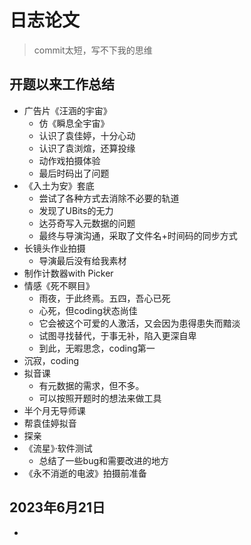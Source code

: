 # 日志论文

> commit太短，写不下我的思维

## 开题以来工作总结

* 广告片《汪涵的宇宙》
  * 仿《瞬息全宇宙》
  * 认识了袁佳婷，十分心动
  * 认识了袁浏煊，还算投缘
  * 动作戏拍摄体验
  * 最后时码出了问题
* 《入土为安》套底
  * 尝试了各种方式去消除不必要的轨道
  * 发现了UBits的无力
  * 达芬奇写入元数据的问题
  * 最终与导演沟通，采取了文件名+时间码的同步方式
* 长镜头作业拍摄
  * 导演最后没有给我素材
* 制作计数器with Picker
* 情感《死不瞑目》
  * 雨夜，于此终焉。五四，吾心已死
  * 心死，但coding状态尚佳
  * 它会被这个可爱的人激活，又会因为患得患失而黯淡
  * 试图寻找替代，于事无补，陷入更深自卑
  * 到此，无暇思念，coding第一
* 沉寂，coding
* 拟音课
  * 有元数据的需求，但不多。
  * 可以按照开题时的想法来做工具
* 半个月无导师课
* 帮袁佳婷拟音
* 探亲
* 《流星》·软件测试
  * 总结了一些bug和需要改进的地方
* 《永不消逝的电波》拍摄前准备
##  2023年6月21日

* 